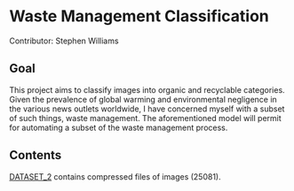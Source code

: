 # Waste Management Classification

Contributor: Stephen Williams

## Goal 
This project aims to classify images into organic and recyclable categories.  Given the prevalence of global warming and environmental negligence in the various news outlets worldwide, I have concerned myself with a subset of such things, waste management.  The aforementioned model will permit for automating a subset of the waste management process.

## Contents 
[DATASET_2](https://github.com/smw150430/Waste-Management-Classification/tree/master/DATASET_2) contains compressed files of images (25081).
